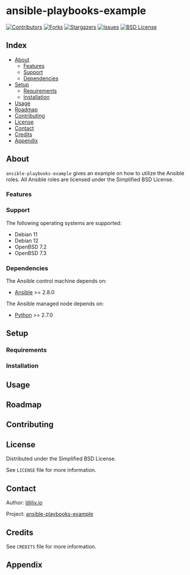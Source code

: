 # ansible-playbooks-example

<!-- shields.io -->
[![Contributors][contributors-shield]][contributors-url]
[![Forks][forks-shield]][forks-url]
[![Stargazers][stars-shield]][stars-url]
[![Issues][issues-shield]][issues-url]
[![BSD License][license-shield]][license-url]

## Index

* [About](#about)
  * [Features](#features)
  * [Support](#support)
  * [Dependencies](#dependencies)
* [Setup](#setup)
  * [Requirements](#requirements)
  * [Installation](#installation)
* [Usage](#usage)
* [Roadmap](#roadmap)
* [Contributing](#contributing)
* [License](#license)
* [Contact](#contact)
* [Credits](#credits)
* [Appendix](#appendix)

## About

`ansible-playbooks-example` gives an example on how to utilize the Ansible roles. All Ansible roles are licensed under the Simplified BSD License.

### Features

### Support

The following operating systems are supported:
* Debian 11
* Debian 12
* OpenBSD 7.2
* OpenBSD 7.3

### Dependencies

The Ansible control machine depends on:
* [Ansible](https://github.com/ansible/ansible) >= 2.8.0

The Ansible managed node depends on:
* [Python](https://github.com/python/cpython) >= 2.7.0

## Setup

### Requirements

### Installation

## Usage

## Roadmap

## Contributing

## License

Distributed under the Simplified BSD License.

See `LICENSE` file for more information.

## Contact

Author: l@liv.io

Project: [ansible-playbooks-example](https://github.com/liv-io/ansible-playbooks-example)

## Credits

See `CREDITS` file for more information.

## Appendix

<!-- shields.io -->
[contributors-shield]: https://img.shields.io/github/contributors/liv-io/ansible-playbooks-example.svg?style=flat
[contributors-url]: https://github.com/liv-io/ansible-playbooks-example/graphs/contributors
[forks-shield]: https://img.shields.io/github/forks/liv-io/ansible-playbooks-example.svg?style=flat
[forks-url]: https://github.com/liv-io/ansible-playbooks-example/network/members
[stars-shield]: https://img.shields.io/github/stars/liv-io/ansible-playbooks-example.svg?style=flat
[stars-url]: https://github.com/liv-io/ansible-playbooks-example/stargazers
[issues-shield]: https://img.shields.io/github/issues/liv-io/ansible-playbooks-example.svg?style=flat
[issues-url]: https://github.com/liv-io/ansible-playbooks-example/issues
[license-shield]: https://img.shields.io/github/license/liv-io/ansible-playbooks-example.svg?style=flat
[license-url]: https://github.com/liv-io/ansible-playbooks-example/blob/master/LICENSE

